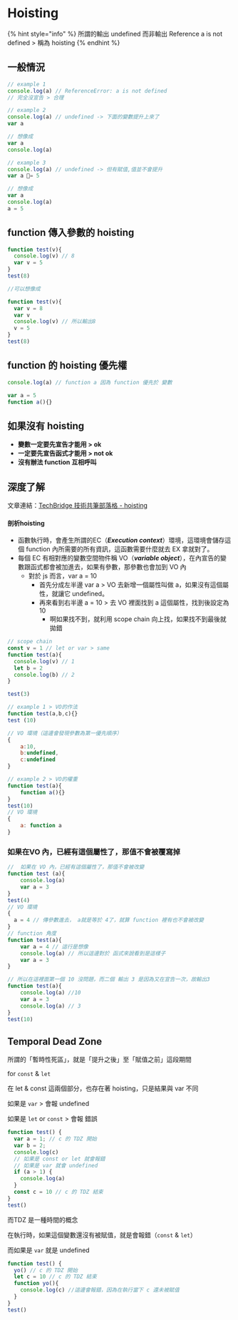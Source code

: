# Hoisting

{% hint style="info" %}
所謂的輸出 undefined 而非輸出 Reference a is not defined &gt; 稱為 hoisting
{% endhint %}

## 一般情況

```javascript
// example 1
console.log(a) // ReferenceError: a is not defined
// 完全沒宣告 > 合理
```

```javascript
// example 2
console.log(a) // undefined -> 下面的變數提升上來了
var a

// 想像成
var a
console.log(a) 
```

```javascript
// example 3
console.log(a) // undefined -> 但有賦值,值並不會提升
var a = 5 

// 想像成
var a 
console.log(a)
a = 5
```

## function 傳入參數的 hoisting

```javascript
function test(v){
  console.log(v) // 8
  var v = 5
}
test(8)

//可以想像成

function test(v){
  var v = 8 
  var v
  console.log(v) // 所以輸出8
  v = 5
}
test(8)
```

## function 的 hoisting 優先權

```javascript
console.log(a) // function a 因為 function 優先於 變數

var a = 5
function a(){}

```

## 如果沒有 hoisting 

* **變數一定要先宣告才能用 &gt; ok** 
* **一定要先宣告函式才能用 &gt; not ok** 
* **沒有辦法 function 互相呼叫**

## 深度了解

文章連結：[TechBridge 技術共筆部落格 - hoisting](https://blog.techbridge.cc/2018/11/10/javascript-hoisting/)

#### 剖析hoisting

* 函數執行時，會產生所謂的EC（_**Execution context**_）環境，這環境會儲存這個 function 內所需要的所有資訊，這函數需要什麼就去 EX 拿就對了。 
* 每個 EC 有相對應的變數空間物件稱 VO（_**variable object**_），在內宣告的變數跟函式都會被加進去，如果有參數，那參數也會加到 VO 內 
  * 對於 js 而言，var a = 10  
    * 首先分成左半邊 var a &gt;  VO 去新增一個屬性叫做 a，如果沒有這個屬性，就讓它 undefined。 
    * 再來看到右半邊 a = 10  &gt; 去 VO 裡面找到 a 這個屬性，找到後設定為 10
      * 啊如果找不到，就利用 scope chain 向上找，如果找不到最後就拋錯

```javascript
// scope chain
const v = 1 // let or var > same
function test(a){
  console.log(v) // 1
  let b = 2
  console.log(b) // 2
}

test(3)

```

```javascript
// example 1 > VO的作法
function test(a,b,c){}
test (10)

// VO 環境（這邊會發現參數為第一優先順序）
{
    a:10,
    b:undefined,
    c:undefined
}

```

```javascript
// example 2 > VO的權重
function test(a){
    function a(){}
}
test(10)
// VO 環境
{
    a: function a 
}
```

### 如果在VO 內，已經有這個屬性了，那值不會被覆寫掉

```javascript
//  如果在 VO 內，已經有這個屬性了，那值不會被改變
function test (a){
    console.log(a)
    var a = 3
}
test(4)
// VO 環境
{
  a = 4 // 傳參數進去， a就是等於 4了，就算 function 裡有也不會被改變
}
// function 角度
function test(a){
    var a = 4 // 這行是想像
    console.log(a) // 所以這邊對於 函式來說看到是這樣子
    var a = 3
}
```

```javascript
// 所以在這裡面第一個 10 沒問題，而二個 輸出 3 是因為又在宣告一次，故輸出3
function test(a){
    console.log(a) //10
    var a = 3
    console.log(a) // 3
}
test(10)
```

## Temporal Dead Zone

所謂的「暫時性死區」，就是「提升之後」至「賦值之前」這段期間

for `const` & `let`

在 let & const 這兩個部分，也存在著 hoisting，只是結果與 var 不同

如果是 `var` &gt; 會報 undefined

如果是 `let` or `const` &gt; 會報 錯誤

```javascript
function test() {
  var a = 1; // c 的 TDZ 開始
  var b = 2;
  console.log(c) 
  // 如果是 const or let 就會報錯
  // 如果是 var 就會 undefined
  if (a > 1) {
    console.log(a)
  }
  const c = 10 // c 的 TDZ 結束
}
test()

```

而TDZ 是一種時間的概念

在執行時，如果這個變數還沒有被賦值，就是會報錯（`const` & `let`）

而如果是 `var` 就是 undefined

```javascript
function test() {
  yo() // c 的 TDZ 開始
  let c = 10 // c 的 TDZ 結束
  function yo(){
    console.log(c) //這邊會報錯，因為在執行當下 c 還未被賦值
  }
}
test()
```

